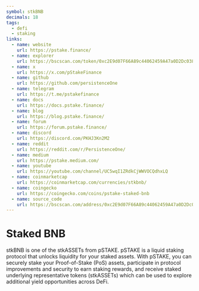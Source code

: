 ```yaml
---
symbol: stkBNB
decimals: 18
tags:
  - defi
  - staking
links:
  - name: website
    url: https://pstake.finance/
  - name: explorer
    url: https://bscscan.com/token/0xc2E9d07F66A89c44062459A47a0D2Dc038E4fb16
  - name: x
    url: https://x.com/pStakeFinance
  - name: github
    url: https://github.com/persistenceOne
  - name: telegram
    url: https://t.me/pstakefinance
  - name: docs
    url: https://docs.pstake.finance/
  - name: blog
    url: https://blog.pstake.finance/
  - name: forum
    url: https://forum.pstake.finance/
  - name: discord
    url: https://discord.com/PKHJ3Kn2M2
  - name: reddit
    url: https://reddit.com/r/PersistenceOne/
  - name: medium
    url: https://pstake.medium.com/
  - name: youtube
    url: https://youtube.com/channel/UC5wqI1ZRdkCjWWVOCQdhxLQ
  - name: coinmarketcap
    url: https://coinmarketcap.com/currencies/stkbnb/
  - name: coingecko
    url: https://coingecko.com/coins/pstake-staked-bnb
  - name: source_code
    url: https://bscscan.com/address/0xc2E9d07F66A89c44062459A47a0D2Dc038E4fb16#code
---
```


# Staked BNB

stkBNB is one of the stkASSETs from pSTAKE. pSTAKE is a liquid staking protocol that unlocks liquidity for your staked assets. With pSTAKE, you can securely stake your Proof-of-Stake (PoS) assets, participate in protocol improvements and security to earn staking rewards, and receive staked underlying representative tokens (stkASSETs) which can be used to explore additional yield opportunities across DeFi.
